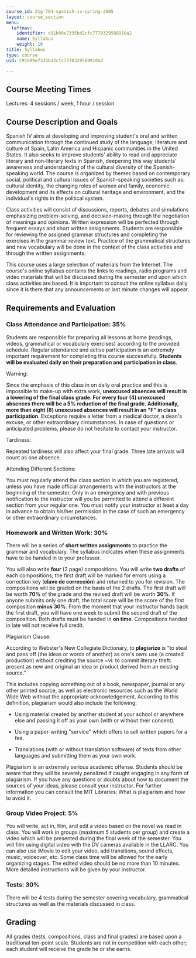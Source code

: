 ```yaml
---
course_id: 21g-704-spanish-iv-spring-2005
layout: course_section
menu:
  leftnav:
    identifier: c91b99e7335bd2cfc7770329588910a2
    name: Syllabus
    weight: 10
title: Syllabus
type: course
uid: c91b99e7335bd2cfc7770329588910a2

---
```


Course Meeting Times
--------------------

Lectures: 4 sessions / week, 1 hour / session

Course Description and Goals
----------------------------

Spanish IV aims at developing and improving student's oral and written communication through the continued study of the language, literature and culture of Spain, Latin America and Hispanic communities in the United States. It also seeks to improve students' ability to read and appreciate literary and non-literary texts in Spanish, deepening this way students' awareness and understanding of the cultural diversity of the Spanish-speaking world. The course is organized by themes based on contemporary social, political and cultural issues of Spanish-speaking societies such as: cultural identity, the changing roles of women and family, economic development and its effects on cultural heritage and environment, and the individual's rights in the political system.

Class activities will consist of discussions, reports, debates and simulations emphasizing problem-solving, and decision-making through the negotiation of meanings and opinions. Written expression will be perfected through frequent essays and short written assignments. Students are responsible for reviewing the assigned grammar structures and completing the exercises in the grammar review text. Practice of the grammatical structures and new vocabulary will be done in the context of the class activities and through the written assignments.

This course uses a large selection of materials from the Internet. The course's online syllabus contains the links to readings, radio programs and video materials that will be discussed during the semester and upon which class activities are based. It is important to consult the online syllabus daily since it is there that any announcements or last minute changes will appear.

Requirements and Evaluation
---------------------------

### Class Attendance and Participation: 35%

Students are responsible for preparing all lessons at home (readings, videos, grammatical or vocabulary exercises) according to the provided schedule. Regular attendance and active participation is an extremely important requirement for completing this course successfully. **Students will be evaluated daily on their preparation and participation in class**.

Warning:

Since the emphasis of this class in on daily oral practice and this is impossible to make-up with extra work, **unexcused absences will result in a lowering of the final class grade. For every four (4) unexcused absences there will be a 5% reduction of the final grade. Additionally, more than eight (8) unexcused absences will result in an "F" in class participation**. Exceptions require a letter from a medical doctor, a dean's excuse, or other extraordinary circumstances. In case of questions or anticipated problems, please do not hesitate to contact your instructor.

Tardiness:

Repeated tardiness will also affect your final grade. Three late arrivals will count as one absence.

Attending Different Sections:

You must regularly attend the class section in which you are registered, unless you have made official arrangements with the instructors at the beginning of the semester. Only in an emergency and with previous notification to the instructor will you be permitted to attend a different section from your regular one. You must notify your instructor at least a day in advance to obtain his/her permission in the case of such an emergency or other extraordinary circumstances.

### Homework and Written Work: 30%

There will be a series of **short written assignments** to practice the grammar and vocabulary. The syllabus indicates when these assignments have to be handed in to your professor.

You will also write **four** (2 page) compositions. You will write **two drafts** of each compositions; the first draft will be marked for errors using a correction key (**clave de corrección**) and returned to you for revision. The compositions will be graded on the basis of the 2 drafts. The first draft will be worth **70%** of the grade and the revised draft will be worth **30%**. If anyone submits only one draft, the total score will be the score of the first composition **minus 30%**. From the moment that your instructor hands back the first draft, you will have one week to submit the second draft of the composition. Both drafts must be handed in **on time**. Compositions handed in late will not receive full credit.

Plagiarism Clause:

According to Webster's New Collegiate Dictionary, to **plagiarize** is "to steal and pass off (the ideas or words of another) as one's own: use (a created production) without crediting the source ~vi: to commit literary theft: present as new and original an idea or product derived from an existing source."

This includes copying something out of a book, newspaper, journal or any other printed source, as well as electronic resources such as the World Wide Web without the appropriate acknowledgement. According to this definition, plagiarism would also include the following:

*   Using material created by another student at your school or anywhere else and passing it off as your own (with or without their consent).  
    
*   Using a paper-writing "service" which offers to sell written papers for a fee.  
    
*   Translations (with or without translation software) of texts from other languages and submitting them as your own work.

Plagiarism is an extremely serious academic offense. Students should be aware that they will be severely penalized if caught engaging in any form of plagiarism. If you have any questions or doubts about how to document the sources of your ideas, please consult your instructor. For further information you can consult the MIT Libraries: What is plagiarism and how to avoid it.

### Group Video Project: 5%

You will write, act in, film, and edit a video based on the novel we read in class. You will work in groups (maximum 5 students per group) and create a video which will be presented during the final week of the semester. You will film using digital video with the DV cameras available in the LLARC. You can also use iMovie to edit your video, add transitions, sound effects, music, voiceover, etc. Some class time will be allowed for the early organizing stages. The edited video should be no more than 10 minutes. More detailed instructions will be given by your instructor.

### Tests: 30%

There will be 4 tests during the semester covering vocabulary, grammatical structures as well as the materials discussed in class.

Grading
-------

All grades (tests, compositions, class and final grades) are based upon a traditional ten-point scale. Students are not in competition with each other; each student will receive the grade he or she earns.